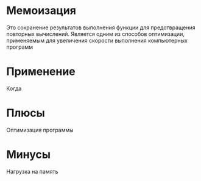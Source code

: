 # Мемоизация

Это сохранение результатов выполнения функции для предотвращения повторных вычислений. Является одним из способов оптимизации, применяемым для увеличения скорости выполнения компьютерных программ

# Применение

Когда

# Плюсы

Оптимизация программы

# Минусы

Нагрузка на память
